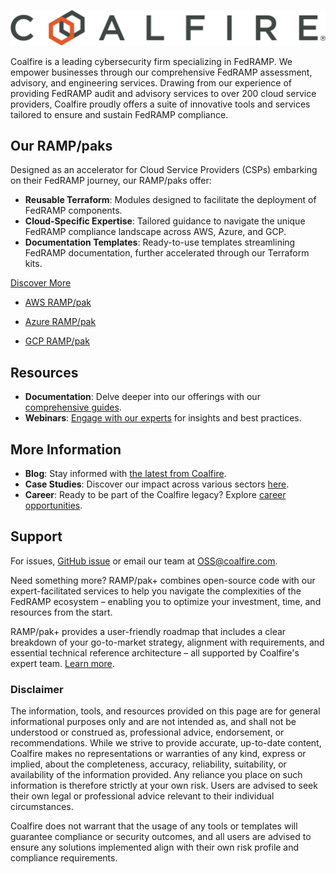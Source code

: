 ![Coalfire](coalfire_logo.png)

Coalfire is a leading cybersecurity firm specializing in FedRAMP. We empower businesses through our comprehensive FedRAMP assessment, advisory, and engineering services. Drawing from our experience of providing FedRAMP audit and advisory services to over 200 cloud service providers, Coalfire proudly offers a suite of innovative tools and services tailored to ensure and sustain FedRAMP compliance.

## Our RAMP/paks

Designed as an accelerator for Cloud Service Providers (CSPs) embarking on their FedRAMP journey, our RAMP/paks offer:

- **Reusable Terraform**: Modules designed to facilitate the deployment of FedRAMP components.
- **Cloud-Specific Expertise**: Tailored guidance to navigate the unique FedRAMP compliance landscape across AWS, Azure, and GCP.
- **Documentation Templates**: Ready-to-use templates streamlining FedRAMP documentation, further accelerated through our Terraform kits.

[Discover More](https://www.coalfire.com/opensource)

- [AWS RAMP/pak](https://github.com/Coalfire-CF/Coalfire-AWS-RAMPpak)

- [Azure RAMP/pak](https://github.com/Coalfire-CF/Coalfire-Azure-RAMPpak)

- [GCP RAMP/pak](https://github.com/Coalfire-CF/Coalfire-GCP-RAMPpak)

## Resources

- **Documentation**: Delve deeper into our offerings with our [comprehensive guides](https://www.coalfire.com/services/fedramp/ramp-pak-documentation).
- **Webinars**: [Engage with our experts](https://www.coalfire.com/insights/resources?type=f-webinar) for insights and best practices.

## More Information

- **Blog**: Stay informed with [the latest from Coalfire](https://www.coalfire.com/the-coalfire-blog).
- **Case Studies**: Discover our impact across various sectors [here](LINK_TO_CASE_STUDIES).
- **Career**: Ready to be part of the Coalfire legacy? Explore [career opportunities](https://www.coalfire.com/about/careers).

## Support

For issues,  [GitHub issue](https://github.com/Coalfire-CF/.github/issues) or email our team at [OSS@coalfire.com](mailto:OSS@coalfire.com).

Need something more?
RAMP/pak+ combines open-source code with our expert-facilitated services to help you navigate the complexities of the FedRAMP ecosystem – enabling you to optimize your investment, time, and resources from the start.

RAMP/pak+ provides a user-friendly roadmap that includes a clear breakdown of your go-to-market strategy, alignment with requirements, and essential technical reference architecture – all supported by Coalfire's expert team. [Learn more](https://coalfire.com/services/fedramp/fedramp-advisory).

### Disclaimer

The information, tools, and resources provided on this page are for general informational purposes only and are not intended as, and shall not be understood or construed as, professional advice, endorsement, or recommendations. While we strive to provide accurate, up-to-date content, Coalfire makes no representations or warranties of any kind, express or implied, about the completeness, accuracy, reliability, suitability, or availability of the information provided. Any reliance you place on such information is therefore strictly at your own risk. Users are advised to seek their own legal or professional advice relevant to their individual circumstances.

Coalfire does not warrant that the usage of any tools or templates will guarantee compliance or security outcomes, and all users are advised to ensure any solutions implemented align with their own risk profile and compliance requirements.
